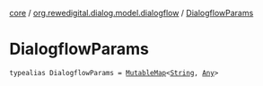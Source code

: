 [core](../index.md) / [org.rewedigital.dialog.model.dialogflow](index.md) / [DialogflowParams](./-dialogflow-params.md)

# DialogflowParams

`typealias DialogflowParams = `[`MutableMap`](https://kotlinlang.org/api/latest/jvm/stdlib/kotlin.collections/-mutable-map/index.html)`<`[`String`](https://kotlinlang.org/api/latest/jvm/stdlib/kotlin/-string/index.html)`, `[`Any`](https://kotlinlang.org/api/latest/jvm/stdlib/kotlin/-any/index.html)`>`